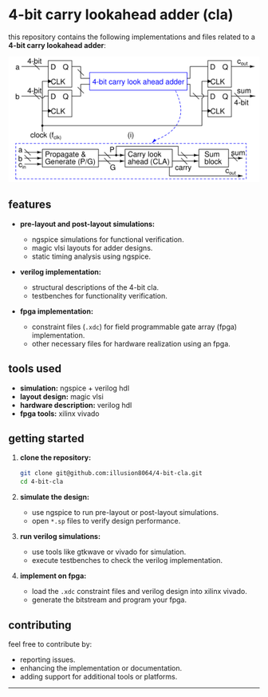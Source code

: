 # **4-bit carry lookahead adder (cla)**

this repository contains the following implementations and files related to a **4-bit carry lookahead adder**:

![cla diagram](basic_layout.png)

## **features**
- **pre-layout and post-layout simulations:**
  - ngspice simulations for functional verification.
  - magic vlsi layouts for adder designs.
  - static timing analysis using ngspice.

- **verilog implementation:**
  - structural descriptions of the 4-bit cla.
  - testbenches for functionality verification.

- **fpga implementation:**
  - constraint files (`.xdc`) for field programmable gate array (fpga) implementation.
  - other necessary files for hardware realization using an fpga.

## **tools used**
- **simulation:** ngspice + verilog hdl
- **layout design:** magic vlsi
- **hardware description:** verilog hdl
- **fpga tools:** xilinx vivado

## **getting started**
1. **clone the repository:**
   ```bash
   git clone git@github.com:illusion8064/4-bit-cla.git
   cd 4-bit-cla
   ```

2. **simulate the design:**
   - use ngspice to run pre-layout or post-layout simulations.
   - open `*.sp` files to verify design performance.

3. **run verilog simulations:**
   - use tools like gtkwave or vivado for simulation.
   - execute testbenches to check the verilog implementation.

4. **implement on fpga:**
   - load the `.xdc` constraint files and verilog design into xilinx vivado.
   - generate the bitstream and program your fpga.

## **contributing**
feel free to contribute by:
- reporting issues.
- enhancing the implementation or documentation.
- adding support for additional tools or platforms.

---
